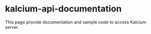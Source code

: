 # kalcium-api-documentation
This page provide documentation and sample code to access Kalcium server.
